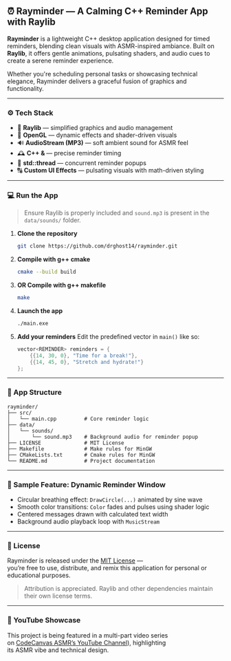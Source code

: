 ## ⏰ Rayminder — A Calming C++ Reminder App with Raylib

**Rayminder** is a lightweight C++ desktop application designed for timed reminders, blending clean visuals with ASMR-inspired ambiance. Built on **Raylib**, it offers gentle animations, pulsating shaders, and audio cues to create a serene reminder experience.

Whether you're scheduling personal tasks or showcasing technical elegance, Rayminder delivers a graceful fusion of graphics and functionality.

---

### ⚙️ Tech Stack

- 🎨 **Raylib** — simplified graphics and audio management  
- 🔷 **OpenGL** — dynamic effects and shader-driven visuals  
- 🔊 **AudioStream (MP3)** — soft ambient sound for ASMR feel  
- 🕰️ **C++ <chrono> & <ctime>** — precise reminder timing  
- 🧵 **std::thread** — concurrent reminder popups  
- 🔠 **Custom UI Effects** — pulsating visuals with math-driven styling  

---

### 💻 Run the App

> Ensure Raylib is properly included and `sound.mp3` is present in the `data/sounds/` folder.

1. **Clone the repository**
   ```bash
   git clone https://github.com/drghost14/rayminder.git
   ```

2. **Compile with g++ cmake**
   ```bash
   cmake --build build
   ```
   
3. **OR Compile with g++ makefile**
   ```bash
   make
   ```
   
4. **Launch the app**
   ```bash
   ./main.exe
   ```

4. **Add your reminders**
   Edit the predefined vector in `main()` like so:
   ```cpp
   vector<REMINDER> reminders = {
       {{14, 30, 0}, "Time for a break!"},
       {{14, 45, 0}, "Stretch and hydrate!"}
   };
   ```

---

### 🧠 App Structure

```text
rayminder/
├── src/
│   └── main.cpp         # Core reminder logic
├── data/
│   └── sounds/
│       └── sound.mp3    # Background audio for reminder popup
├── LICENSE              # MIT License
├── Makefile             # Make rules for MinGW
├── CMakeLists.txt       # Cmake rules for MinGW
└── README.md            # Project documentation
```

---

### 🧪 Sample Feature: Dynamic Reminder Window

- Circular breathing effect: `DrawCircle(...)` animated by sine wave  
- Smooth color transitions: `Color` fades and pulses using shader logic  
- Centered messages drawn with calculated text width  
- Background audio playback loop with `MusicStream`

---

### 🔐 License

Rayminder is released under the [MIT License](LICENSE) —  
you’re free to use, distribute, and remix this application for personal or educational purposes.  

> Attribution is appreciated. Raylib and other dependencies maintain their own license terms.

---

### 🎥 YouTube Showcase

This project is being featured in a multi-part video series  
on [CodeCanvas ASMR’s YouTube Channel](https://www.youtube.com/@CodeCanvasASMR)), highlighting  
its ASMR vibe and technical design.


